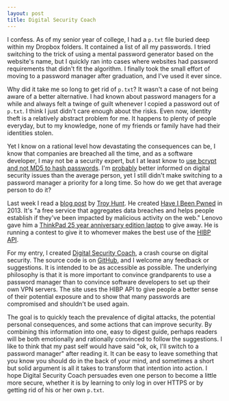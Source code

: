 ```yaml
---
layout: post
title: Digital Security Coach
---
```


I confess. As of my senior year of college, I had a `p.txt` file buried deep
within my Dropbox folders. It contained a list of all my passwords. I tried
switching to the trick of using a mental password generator based on the
website's name, but I quickly ran into cases where websites had password
requirements that didn't fit the algorithm. I finally took the small effort of
moving to a password manager after graduation, and I've used it ever since.

Why did it take me so long to get rid of `p.txt`? It wasn't a case of not being
aware of a better alternative. I had known about password managers for a while
and always felt a twinge of guilt whenever I copied a password out of `p.txt`.
I think I just didn't care enough about the risks. Even now, identity theft is
a relatively abstract problem for me. It happens to plenty of people everyday,
but to my knowledge, none of my friends or family have had their identities
stolen.

Yet I know on a rational level how devastating the consequences can be, I know
that companies are breached all the time, and as a software developer, I may
not be a security expert, but I at least know to [use bcrypt and not MD5 to
hash
passwords](https://security.stackexchange.com/questions/211/how-to-securely-hash-passwords).
I'm [probably](https://en.wikipedia.org/wiki/Illusory_superiority) better
informed on digital security issues than the average person, yet I still didn't
make switching to a password manager a priority for a long time. So how do we
get that average person to do it?

Last week I read a [blog
post](https://www.troyhunt.com/do-something-awesome-with-have-i-been-pwned-and-win-a-lenovo-thinkpad/)
by [Troy Hunt](https://www.troyhunt.com/). He created [Have I Been
Pwned](https://haveibeenpwned.com/) in 2013. It's "a free service that
aggregates data breaches and helps people establish if they've been impacted by
malicious activity on the web." Lenovo gave him a [ThinkPad 25 year anniversary
edition
laptop](https://www.theverge.com/2017/10/5/16428720/lenovo-retro-thinkpad-25th-anniversary)
to give away. He is running a contest to give it to whomever makes the best use
of the [HIBP API](https://haveibeenpwned.com/API/v2).

For my entry, I created [Digital Security
Coach](https://www.digitalsecuritycoach.com/), a crash course on digital
security. The source code is on
[GitHub](https://github.com/dguo/digital-security-coach), and I welcome any
feedback or suggestions. It is intended to be as accessible as possible. The
underlying philosophy is that it is more important to convince grandparents to
use a password manager than to convince software developers to set up their own
VPN servers. The site uses the HIBP API to give people a better sense of their
potential exposure and to show that many passwords are compromised and
shouldn't be used again.

The goal is to quickly teach the prevalence of digital attacks, the potential
personal consequences, and some actions that can improve security. By combining
this information into one, easy to digest guide, perhaps readers will be both
emotionally and rationally convinced to follow the suggestions. I like to think
that my past self would have said "ok, ok, I'll switch to a password manager"
after reading it. It can be easy to leave something that you know you should do
in the back of your mind, and sometimes a short but solid argument is all it
takes to transform that intention into action. I hope Digital Security Coach
persuades even one person to become a little more secure, whether it is by
learning to only log in over HTTPS or by getting rid of his or her own `p.txt`.
